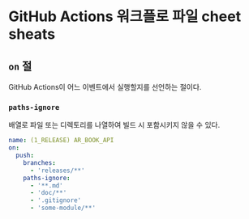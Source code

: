 # GitHub Actions 워크플로 파일 cheet sheats

## `on` 절

GitHub Actions이 어느 이벤트에서 실행할지를 선언하는 절이다.

### `paths-ignore`

배열로 파일 또는 디렉토리를 나열하여 빌드 시 포함시키지 않을 수 있다.

```yaml
name: (1_RELEASE) AR_BOOK_API
on:
  push:
    branches:
	  - 'releases/**'
	paths-ignore:
	  - '**.md'
	  - 'doc/**'
	  - '.gitignore'
	  - 'some-module/**'
```

